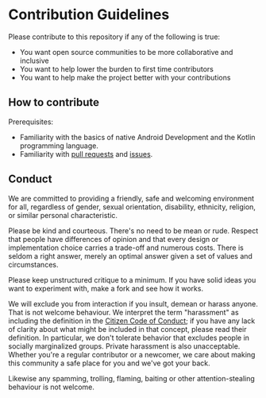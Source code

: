 # Contribution Guidelines

Please contribute to this repository if any of the following is true:

- You want open source communities to be more collaborative and inclusive
- You want to help lower the burden to first time contributors
- You want to help make the project better with your contributions

## How to contribute

Prerequisites:

- Familiarity with the basics of native Android Development and the Kotlin programming language.
- Familiarity with [pull requests](https://help.github.com/articles/using-pull-requests) and [issues](https://guides.github.com/features/issues/).

## Conduct

We are committed to providing a friendly, safe and welcoming environment for
all, regardless of gender, sexual orientation, disability, ethnicity, religion,
or similar personal characteristic.

Please be kind and courteous. There's no need to be mean or rude.
Respect that people have differences of opinion and that every design or
implementation choice carries a trade-off and numerous costs. There is seldom
a right answer, merely an optimal answer given a set of values and
circumstances.

Please keep unstructured critique to a minimum. If you have solid ideas you
want to experiment with, make a fork and see how it works.

We will exclude you from interaction if you insult, demean or harass anyone.
That is not welcome behaviour. We interpret the term "harassment" as
including the definition in the
[Citizen Code of Conduct](http://citizencodeofconduct.org/);
if you have any lack of clarity about what might be included in that concept,
please read their definition. In particular, we don't tolerate behavior that
excludes people in socially marginalized groups. Private harassment is also unacceptable. Whether you're a regular contributor or a newcomer, we care about
making this community a safe place for you and we've got your back.

Likewise any spamming, trolling, flaming, baiting or other attention-stealing
behaviour is not welcome.
